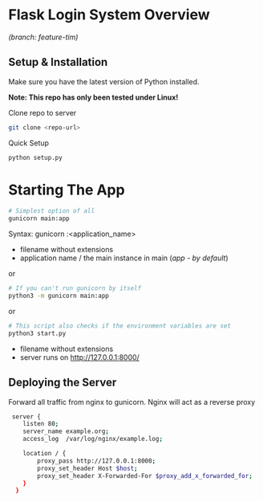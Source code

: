 # Flask Login System Overview
*(branch: feature-tim)*
## Setup & Installation

Make sure you have the latest version of Python installed.

<span>**Note: This repo has only been tested under Linux!**</span>


Clone repo to server
```bash
git clone <repo-url>
```

Quick Setup
```bash
python setup.py
```

# Starting The App

````bash
# Simplest option of all
gunicorn main:app
````
Syntax: gunicorn <file>:<application_name>
- filename without extensions
- application name / the main instance in main 
  (*app - by default*)

or 

````bash
# If you can't run gunicorn by itself
python3 -m gunicorn main:app
````

or 

````bash
# This script also checks if the environment variables are set
python3 start.py

````

- filename without extensions
- server runs on http://127.0.0.1:8000/

## Deploying the Server

Forward all traffic from nginx to gunicorn.
Nginx will act as a reverse proxy

````bash
 server {
    listen 80;
    server_name example.org;
    access_log  /var/log/nginx/example.log;

    location / {
        proxy_pass http://127.0.0.1:8000;
        proxy_set_header Host $host;
        proxy_set_header X-Forwarded-For $proxy_add_x_forwarded_for;
    }
  }
````

